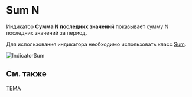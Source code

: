 # Sum N

Индикатор **Сумма N последних значений** показывает сумму N последних значений за период. 

Для использования индикатора необходимо использовать класс [Sum](../api/StockSharp.Algo.Indicators.Sum.html). 

![IndicatorSum](~/images/IndicatorSum.png)

## См. также

[TEMA](IndicatorTripleExponentialMovingAverage.md)

